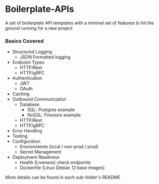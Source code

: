 # Boilerplate-APIs
A set of boilerplate API templates with a minimal set of features to hit the ground running for a new project

### Basics Covered

- Structured Logging
    - JSON Formatted logging
- Endpoint Types
    - HTTP/Rest
    - HTTP/gRPC
- Authentication
    - JWT
    - OAuth
- Caching
- Outbound Communication
    - Database
        - SQL: Postgres example
        - NoSQL: Firestore example
    - HTTP/Rest
    - HTTP/gRPC
- Error Handling
- Testing
- Configuration
    - Environments (local / non-prod / prod)
    - Secret Management
- Deployment Readiness
    - Health (Liveness) check endpoints
    - Dockerfile (Linux Debian 12 base images)

More details can be found in each sub-folder's README